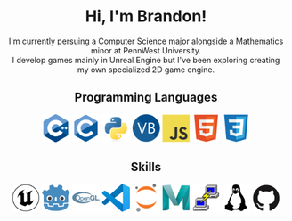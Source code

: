 <h1 align="center">Hi, I'm Brandon!</h1>
<p align="center">
  I'm currently persuing a Computer Science major alongside a Mathematics minor at PennWest University. <br>
  I develop games mainly in Unreal Engine but I've been exploring creating my own specialized 2D game engine. <br>
</p>

<h2 align="center">Programming Languages</h2>
<p align="center">
  <img height="50em" width="50em" src="https://github.com/devicons/devicon/blob/master/icons/cplusplus/cplusplus-original.svg"/>
  <img height="50em" width="50em" src="https://github.com/devicons/devicon/blob/master/icons/c/c-original.svg"/>
  <img height="50em" width="50em" src="https://github.com/devicons/devicon/blob/master/icons/python/python-original.svg"/>
  <img height="50em" width="50em" src="https://github.com/devicons/devicon/blob/master/icons/visualbasic/visualbasic-original.svg"/>
  <img height="50em" width="50em" src="https://github.com/devicons/devicon/blob/master/icons/javascript/javascript-original.svg"/>
  <img height="50em" width="50em" src="https://github.com/devicons/devicon/blob/master/icons/html5/html5-original.svg"/>
  <img height="50em" width="50em" src="https://github.com/devicons/devicon/blob/master/icons/css3/css3-original.svg"/>
</p>

<h2 align="center">Skills</h2>
<p align="center">
  <img height="50em" width="50em" src="https://github.com/devicons/devicon/blob/master/icons/unrealengine/unrealengine-original.svg"/>
  <img height="50em" width="50em" src="https://github.com/devicons/devicon/blob/master/icons/godot/godot-original.svg"/>
  <img height="50em" width="50em" src="https://github.com/devicons/devicon/blob/master/icons/opengl/opengl-original.svg"/>
  <img height="50em" width="50em" src="https://github.com/devicons/devicon/blob/master/icons/vscode/vscode-original.svg"/>
  <img height="50em" width="50em" src="https://github.com/devicons/devicon/blob/master/icons/jupyter/jupyter-original.svg"/>
  <img height="50em" width="50em" src="https://github.com/devicons/devicon/blob/master/icons/maya/maya-original.svg"/>
  <img height="50em" width="50em" src="https://github.com/devicons/devicon/blob/master/icons/putty/putty-original.svg"/>
  <img height="50em" width="50em" src="https://github.com/devicons/devicon/blob/master/icons/linux/linux-plain.svg"/>
  <img height="50em" width="50em" src="https://github.com/devicons/devicon/blob/master/icons/github/github-original.svg"/>
</p>
<!--
<h2 align="center">My GitHub Stats</h2>
<p align="center">
  <img src="https://github-readme-stats.vercel.app/api?username=Bwright257&show_icons=true&theme=dracula"/>
</p>
<p align="center">
  <img src="https://github-readme-stats.vercel.app/api/top-langs/?username=Bwright257&layout=compact&theme=dracula"/>
</p>
-->
